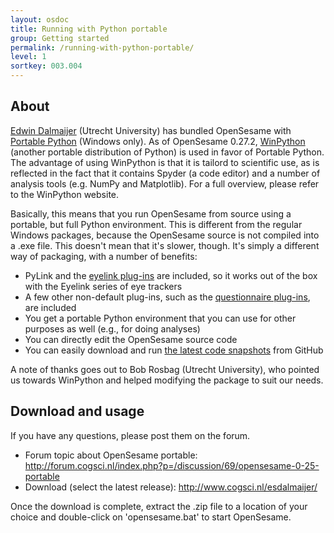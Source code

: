 ```yaml
---
layout: osdoc
title: Running with Python portable
group: Getting started
permalink: /running-with-python-portable/
level: 1
sortkey: 003.004
---
```


About
-----

[Edwin Dalmaijer][edwin] (Utrecht University) has bundled OpenSesame with [Portable Python][portable-python] (Windows only). As of OpenSesame 0.27.2, [WinPython][winpython] (another portable distribution of Python) is used in favor of Portable Python. The advantage of using WinPython is that it is tailord to scientific use, as is reflected in the fact that it contains Spyder (a code editor) and a number of analysis tools (e.g. NumPy and Matplotlib). For a full overview, please refer to the WinPython website.

Basically, this means that you run OpenSesame from source using a portable, but full Python environment. This is different from the regular Windows packages, because the OpenSesame source is not compiled into a .exe file. This doesn't mean that it's slower, though. It's simply a different way of packaging, with a number of benefits:

- PyLink and the [eyelink plug-ins][eyelink] are included, so it works out of the box with the Eyelink series of eye trackers
- A few other non-default plug-ins, such as the [questionnaire plug-ins][questionnaire], are included
- You get a portable Python environment that you can use for other purposes as well (e.g., for doing analyses)
- You can directly edit the OpenSesame source code
- You can easily download and run [the latest code snapshots][latest-code] from GitHub

A note of thanks goes out to Bob Rosbag (Utrecht University), who pointed us towards WinPython and helped modifying the package to suit our needs.

Download and usage
------------------

If you have any questions, please post them on the forum.

- Forum topic about OpenSesame portable: <http://forum.cogsci.nl/index.php?p=/discussion/69/opensesame-0-25-portable>
- Download (select the latest release): <http://www.cogsci.nl/esdalmaijer/>

Once the download is complete, extract the .zip file to a location of your choice and double-click on 'opensesame.bat' to start OpenSesame.

[edwin]: http://staff.fss.uu.nl/esdalmaijer
[portable-python]: http://www.portablepython.com/
[winpython]: http://code.google.com/p/winpython/
[eyelink]: /plug-ins/eyelink-plug-ins
[questionnaire]: /plug-ins/questionnaire-plug-ins
[latest-code]: /getting-started/getting-the-latest-development-snapshot
